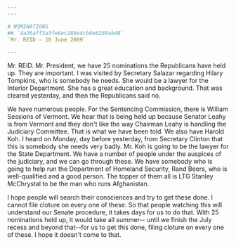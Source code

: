 ```yaml
---
---

# NOMINATIONS
## `4a26aff3a3fe6ec286e4cb6e6289ab48`
`Mr. REID — 10 June 2009`

---
```



Mr. REID. Mr. President, we have 25 nominations the Republicans have 
held up. They are important. I was visited by Secretary Salazar 
regarding Hilary Tompkins, who is somebody he needs. She would be a 
lawyer for the Interior Department. She has a great education and 
background. That was cleared yesterday, and then the Republicans said 
no.

We have numerous people. For the Sentencing Commission, there is 
William Sessions of Vermont. We hear that is being held up because 
Senator Leahy is from Vermont and they don't like the way Chairman 
Leahy is handling the Judiciary Committee. That is what we have been 
told. We also have Harold Koh. I heard on Monday, day before yesterday, 
from Secretary Clinton that this is somebody she needs very badly. Mr. 
Koh is going to be the lawyer for the State Department. We have a 
number of people under the auspices of the judiciary, and we can go 
through these. We have somebody who is going to help run the Department 
of Homeland Security, Rand Beers, who is well-qualified and a good 
person. The topper of them all is LTG Stanley McChrystal to be the man 
who runs Afghanistan.

I hope people will search their consciences and try to get these 
done. I cannot file cloture on every one of these. So that people 
watching this will understand our Senate procedure, it takes days for 
us to do that. With 25 nominations held up, it would take all summer--
until we finish the July recess and beyond that--for us to get this 
done, filing cloture on every one of these. I hope it doesn't come to 
that.

